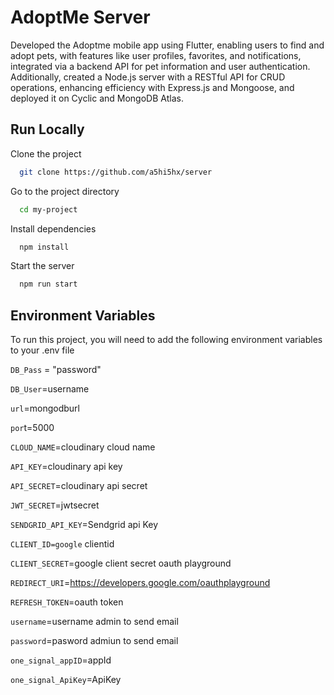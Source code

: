 
# AdoptMe Server

Developed the Adoptme mobile app using Flutter, enabling users to find and adopt pets, with features like user profiles, favorites, and notifications, integrated via a backend API for pet information and user authentication. Additionally, created a Node.js server with a RESTful API for CRUD operations, enhancing efficiency with Express.js and Mongoose, and deployed it on Cyclic and MongoDB Atlas.



## Run Locally

Clone the project

```bash
  git clone https://github.com/a5hi5hx/server
```

Go to the project directory

```bash
  cd my-project
```

Install dependencies

```bash
  npm install
```

Start the server

```bash
  npm run start
```


## Environment Variables

To run this project, you will need to add the following environment variables to your .env file


`DB_Pass` = "password"

`DB_User`=username

`url`=mongodburl

`por`t=5000

`CLOUD_NAME`=cloudinary cloud name

`API_KEY`=cloudinary api key

`API_SECRET`=cloudinary api secret

`JWT_SECRET`=jwtsecret

`SENDGRID_API_KEY`=Sendgrid api Key

`CLIENT_ID=google` clientid

`CLIENT_SECRET`=google client secret oauth playground

`REDIRECT_URI`=https://developers.google.com/oauthplayground

`REFRESH_TOKEN`=oauth token

`username`=username admin to send email

`password`=pasword admiun to send email

`one_signal_appID`=appId 

`one_signal_ApiKey`=ApiKey



